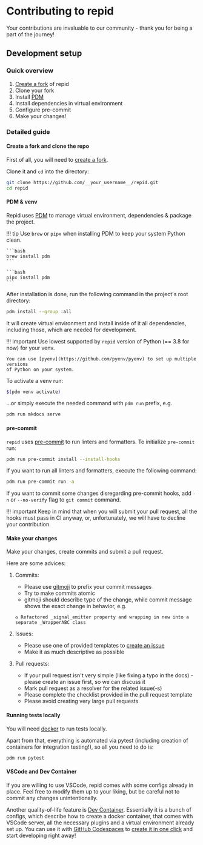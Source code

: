 <!-- markdownlint-configure-file { "MD013": { "line_length": 100 } } -->
# Contributing to repid

Your contributions are invaluable to our community - thank you for being a part of the journey!

## Development setup

### Quick overview

1. [Create a fork](https://github.com/aleksul/repid/fork) of repid
2. Clone your fork
3. Install [PDM](https://pdm.fming.dev/latest/#installation)
4. Install dependencies in virtual environment
5. Configure pre-commit
6. Make your changes!

### Detailed guide

#### Create a fork and clone the repo

First of all, you will need to [create a fork](https://github.com/aleksul/repid/fork).

Clone it and `cd` into the directory:

```bash
git clone https://github.com/__your_username__/repid.git
cd repid
```

#### PDM & venv

Repid uses [PDM](http://pdm.fming.dev) to manage virtual environment, dependencies &
package the project.

!!! tip
    Use `brew` or `pipx` when installing PDM to keep your system Python clean.

    ```bash
    brew install pdm
    ```

    ```bash
    pipx install pdm
    ```

After installation is done, run the following command in the project's root directory:

```bash
pdm install --group :all
```

It will create virtual environment and install inside of it all dependencies, including those,
which are needed for development.

!!! important
    Use lowest supported by `repid` version of Python (== 3.8 for now) for your venv.

    You can use [pyenv](https://github.com/pyenv/pyenv) to set up multiple versions
    of Python on your system.

To activate a venv run:

```bash
$(pdm venv activate)
```

...or simply execute the needed command with `pdm run` prefix, e.g.

```bash
pdm run mkdocs serve
```

#### pre-commit

`repid` uses [pre-commit](https://pre-commit.com) to run linters and formatters.
To initialize `pre-commit` run:

```bash
pdm run pre-commit install --install-hooks
```

If you want to run all linters and formatters, execute the following command:

```bash
pdm run pre-commit run -a
```

If you want to commit some changes disregarding pre-commit hooks, add `-n` or `--no-verify` flag
to `git commit` command.

!!! important
    Keep in mind that when you will submit your pull request, all the hooks
    must pass in CI anyway, or, unfortunately, we will have to decline your contribution.

#### Make your changes

Make your changes, create commits and submit a pull request.

Here are some advices:

1. Commits:
    - Please use [gitmoji](https://gitmoji.dev) to prefix your commit messages
    - Try to make commits atomic
    - gitmoji should describe type of the change, while commit message
    shows the exact change in behavior, e.g.

    ```shell
    ♻️ Refactored _signal_emitter property and wrapping in new into a separate _WrapperABC class
    ```

2. Issues:
    - Please use one of provided templates to [create an issue](https://github.com/aleksul/repid/issues/new/choose)
    - Make it as much descriptive as possible

3. Pull requests:
    - If your pull request isn't very simple (like fixing a typo in the docs) - please create an
    issue first, so we can discuss it
    - Mark pull request as a resolver for the related issue(-s)
    - Please complete the checklist provided in the pull request template
    - Please avoid creating very large pull requests

#### Running tests locally

You will need [docker](https://www.docker.com) to run tests locally.

Apart from that, everything is automated via pytest (including creation of containers
for integration testing!), so all you need to do is:

```bash
pdm run pytest
```

#### VSCode and Dev Container

If you are willing to use VSCode, repid comes with some configs already in place. Feel free to
modify them up to your liking, but be careful not to commit any changes unintentionally.

Another quality-of-life feature is [Dev Container](https://containers.dev). Essentially it is
a bunch of configs, which describe how to create a docker container, that comes with VSCode server,
all the necessary plugins and a virtual environment already set up.
You can use it with [GitHub Codespaces](https://docs.github.com/codespaces/overview) to
[create it in one click](https://github.com/codespaces/new?ref=main&repo=420659467)
and start developing right away!
